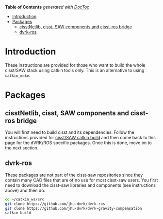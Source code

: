 <!-- START doctoc generated TOC please keep comment here to allow auto update -->
<!-- DON'T EDIT THIS SECTION, INSTEAD RE-RUN doctoc TO UPDATE -->
**Table of Contents**  *generated with [DocToc](http://doctoc.herokuapp.com/)*

- [Introduction](#introduction)
- [Packages](#packages)
  - [cisstNetlib, cisst, SAW components and cisst-ros bridge](#cisstnetlib-cisst-saw-components-and-cisst-ros-bridge)
  - [dvrk-ros](#dvrk-ros)

<!-- END doctoc generated TOC please keep comment here to allow auto update -->

# Introduction

These instructions are provided for those who want to build the whole cisst/SAW stack using catkin tools only.  This is an alternative to using `catkin_make`.
# Packages

## cisstNetlib, cisst, SAW components and cisst-ros bridge

You will first need to build cisst and its dependencies.   Follow the instructions provided for [cisst/SAW catkin build](https://github.com/jhu-cisst/cisst/wiki/Compiling-cisst-and-SAW-with-CMake#13-building-using-catkin-build-tools-for-ros) and then come back to this page for the dVRK/ROS specific packages.  Once this is done, move on to the next section.

## dvrk-ros

These packages are not part of the cisst-saw repositories since they contain many CAD files that are of no use for most cisst-saw users.   You first need to download the cisst-saw libraries and components (see instructions above) and then do:

```bash
cd ~/catkin_ws/src
git clone https://github.com/jhu-dvrk/dvrk-ros
git clone https://github.com/jhu-dvrk/dvrk-gravity-compensation
catkin build
```